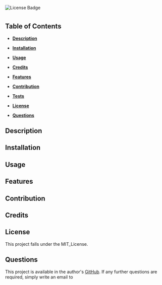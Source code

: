![License Badge](https://img.shields.io/badge/License-MIT_License-brightgreen)
# 
## Table of Contents
- **[Description](#description)**

- **[Installation](#installation)**

- **[Usage](#usage)**

- **[Credits](#credits)**

- **[Features](#features)**

- **[Contribution](#contribute)**

- **[Tests](#tests)**

- **[License](#license)**

- **[Questions](#questions)**
## Description

## Installation

## Usage

## Features

## Contribution

## Credits

## License
This project falls under the MIT_License.
## Questions
This project is available in the author's [GitHub](github.com/). If any further questions are required, simply write an email to 